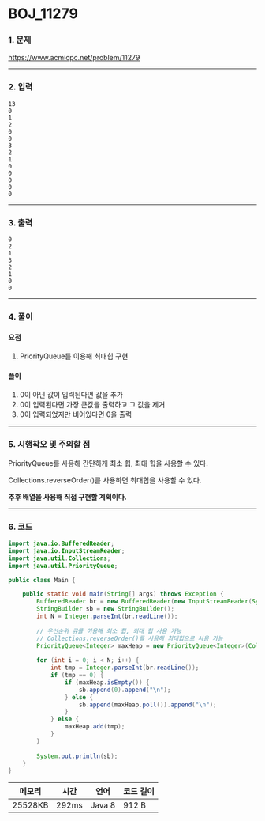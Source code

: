 # BOJ_11279
### 1. 문제

https://www.acmicpc.net/problem/11279

---

### 2. 입력
```
13
0
1
2
0
0
3
2
1
0
0
0
0
0
```

---


### 3. 출력
```
0
2
1
3
2
1
0
0
```

---


### 4. 풀이
#### 요점

1.    PriorityQueue를 이용해 최대힙 구현

#### 풀이

1. 0이 아닌 값이 입력된다면 값을 추가
1. 0이 입력된다면 가장 큰값을 출력하고 그 값을 제거
1. 0이 입력되었지만 비어있다면 0을 출력

---


### 5. 시행착오 및 주의할 점
PriorityQueue를 사용해 간단하게 최소 힙, 최대 힙을 사용할 수 있다.

Collections.reverseOrder()를 사용하면 최대힙을 사용할 수 있다.

**추후 배열을 사용해 직접 구현할 계획이다.**

---

### 6. 코드

```java
import java.io.BufferedReader;
import java.io.InputStreamReader;
import java.util.Collections;
import java.util.PriorityQueue;

public class Main {

	public static void main(String[] args) throws Exception {
		BufferedReader br = new BufferedReader(new InputStreamReader(System.in));
		StringBuilder sb = new StringBuilder();
		int N = Integer.parseInt(br.readLine());
		
		// 우선순위 큐를 이용해 최소 힙, 최대 힙 사용 가능
		// Collections.reverseOrder()를 사용해 최대힙으로 사용 가능
		PriorityQueue<Integer> maxHeap = new PriorityQueue<Integer>(Collections.reverseOrder());
		
		for (int i = 0; i < N; i++) {
			int tmp = Integer.parseInt(br.readLine());
			if (tmp == 0) {
				if (maxHeap.isEmpty()) {
					sb.append(0).append("\n");
				} else {
					sb.append(maxHeap.poll()).append("\n");
				}
			} else {
				maxHeap.add(tmp);
			}
		}
		
		System.out.println(sb);
	}
}

```



| 메모리  | 시간  | 언어   | 코드 길이 |
| ------- | ----- | ------ | --------- |
| 25528KB | 292ms | Java 8 | 912 B     |

